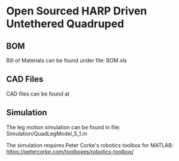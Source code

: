 # Open Sourced HARP Driven Untethered Quadruped

## BOM

Bill of Materials can be found under file: BOM.xls

## CAD Files

CAD files can be found at


## Simulation

The leg motion simulation can be found in file: Simulation/QuadLegModel_5_1.m

The simulation requires Peter Corke's robotics toolbox for MATLAB: https://petercorke.com/toolboxes/robotics-toolbox/


##
